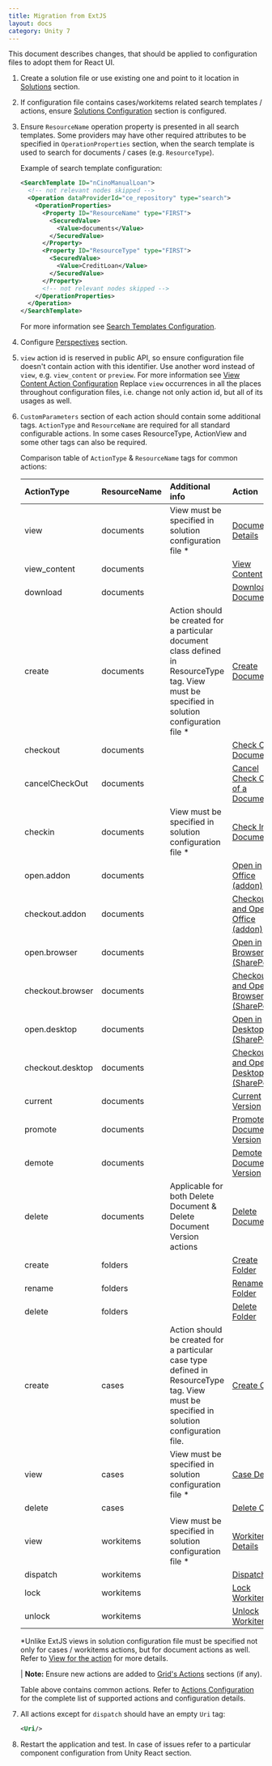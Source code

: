 ```yaml
---
title: Migration from ExtJS
layout: docs
category: Unity 7
---
```

This document describes changes, that should be applied to configuration files to adopt them for React UI.

1. Create a solution file or use existing one and point to it location in [Solutions](tags-list/solutions-tag.md) section.

2. If configuration file contains cases/workitems related search templates / actions, ensure 
[Solutions Configuration](./solutions-configuration.md) section is configured. 

3. Ensure `ResourceName` operation property is presented in all search templates. Some providers may have
other required attributes to be specified in `OperationProperties` section, when the search template is used 
to search for documents / cases (e.g. `ResourceType`). 

    Example of search template configuration:
    
    ```xml
    <SearchTemplate ID="nCinoManualLoan">
      <!-- not relevant nodes skipped -->
      <Operation dataProviderId="ce_repository" type="search">
        <OperationProperties>
          <Property ID="ResourceName" type="FIRST">
            <SecuredValue>
              <Value>documents</Value>
            </SecuredValue>
          </Property>
          <Property ID="ResourceType" type="FIRST">
            <SecuredValue>
              <Value>CreditLoan</Value>
            </SecuredValue>
          </Property>
          <!-- not relevant nodes skipped -->
        </OperationProperties>
      </Operation>
    </SearchTemplate>
    ```
    
    For more information see [Search Templates Configuration](./search-templates.md).

4. Configure [Perspectives](./perspectives.md) section.

5. `view` action id is reserved in public API, so ensure configuration file doesn't contain action with this identifier. 
Use another word instead of `view`, e.g. `view_content` or `preview`. For more information see 
[View Content Action Configuration](./actions/view-content.md) Replace `view` occurrences in 
all the places throughout configuration files, i.e. change not only action id, but all of its usages as well.

6. `CustomParameters` section of each action should contain some additional tags. `ActionType` and `ResourceName` are 
required for all standard configurable actions. In some cases ResourceType, ActionView and some other tags can also 
be required. 

    Comparison table of `ActionType` & `ResourceName` tags for common actions:
    
    | ActionType | ResourceName | Additional info | Action |
    |:-------|:-------------|:--|:--|
    | view      | documents | View must be specified in solution configuration file * | [Document Details](actions/document-details.md) |
    | view_content | documents |  | [View Content](actions/view-content.md) |
    | download | documents |  | [Download Document](actions/download-document.md) |
    | create | documents | Action should be created for a particular document class defined in ResourceType tag. View must be specified in solution configuration file * | [Create Document](actions/create-document.md) |
    | checkout | documents |  | [Check Out Document](actions/checkout-document.md) |
    | cancelCheckOut | documents |  | [Cancel Check Out of a Document](actions/cancel-checkout-document.md) |
    | checkin | documents | View must be specified in solution configuration file * | [Check In Document](actions/checkin-document.md) |
    | open.addon | documents |  | [Open in Office (addon)](actions/open-in-office.md#open-in-office-action) |
    | checkout.addon | documents |  | [Checkout and Open in Office (addon)](actions/open-in-office.md#check-out-and-open-in-office-action) |
    | open.browser | documents |  | [Open in Browser (SharePoint)](actions/open-in-office.md#open-in-browser-action) |
    | checkout.browser | documents |  | [Checkout and Open in Browser (SharePoint)](actions/open-in-office.md#check-out-and-open-in-browser-action) |
    | open.desktop | documents |  | [Open in Desktop (SharePoint)](actions/open-in-office.md#open-in-desktop-app-action) |
    | checkout.desktop | documents |  | [Checkout and Open in Desktop (SharePoint)](actions/open-in-office.md#check-out-and-open-in-desktop-app-action) |
    | current | documents |  | [Current Version](actions/current-version.md) |
    | promote | documents |  | [Promote Document Version](actions/promote-version.md) |
    | demote | documents |  | [Demote Document Version](actions/demote-version.md) |
    | delete | documents | Applicable for both Delete Document & Delete Document Version actions | [Delete Document](actions/delete-document.md) |
    | create | folders |  | [Create Folder](actions/create-folder.md) |
    | rename | folders |  | [Rename Folder](actions/rename-folder.md) |
    | delete | folders |  | [Delete Folder](actions/delete-folder.md) |
    | create | cases | Action should be created for a particular case type defined in ResourceType tag. View must be specified in solution configuration file. | [Create Case](actions/create-case.md) |
    | view | cases | View must be specified in solution configuration file * | [Case Details](actions/case-details.md) |
    | delete | cases |  | [Delete Case](actions/delete-case.md) |
    | view | workitems | View must be specified in solution configuration file * | [Workitem Details](actions/workitem-details.md) |
    | dispatch | workitems |  | [Dispatch](actions/dispatch.md) |
    | lock | workitems |  | [Lock Workitem](actions/lock-workitem.md) |
    | unlock | workitems |  | [Unlock Workitem](actions/unlock-workitem.md) |

    *Unlike ExtJS views in solution configuration file must be specified not only for cases / workitems actions, but for document actions as well. Refer to [View for the action](tags-list/views-tag.md) for more details.
    
    | **Note:** Ensure new actions are added to [Grid's Actions](grids.md#how-to-add-action-to-the-grid) sections (if any).
       
    Table above contains common actions. Refer to [Actions Configuration](./actions.md) for the complete list of supported 
    actions and configuration details.

7. All actions except for `dispatch` should have an empty `Uri` tag:
    
    ```xml
    <Uri/>
    ```
   
8. Restart the application and test. In case of issues refer to a particular component configuration from 
Unity React section.